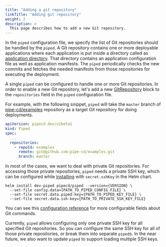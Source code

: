 ```yaml
---
title: "Adding a git repository"
linkTitle: "Adding git repository"
weight: 2
description: >
  This page describes how to add a new Git repository.
---
```


In the `piped` configuration file, we specify the list of Git repositories should be handled by the `piped`.
A Git repository contains one or more deployable applications where each application is put inside a directory called as [application directory](/docs/concepts/#application-configuration-directory).
That directory contains an application configuration file as well as application manifests.
The `piped` periodically checks the new commits and fetches the needed manifests from those repositories for executing the deployment.

A single `piped` can be configured to handle one or more Git repositories.
In order to enable a new Git repository, let's add a new [GitRepository](/docs/user-guide/managing-piped/configuration-reference/#gitrepository) block to the `repositories` field in the `piped` configuration file.

For example, with the following snippet, `piped` will take the `master` branch of [pipe-cd/examples](https://github.com/pipe-cd/examples) repository as a target Git repository for doing deployments.

``` yaml
apiVersion: pipecd.dev/v1beta1
kind: Piped
spec:
  ...
  repositories:
    - repoId: examples
      remote: git@github.com:pipe-cd/examples.git
      branch: master
```

In most of the cases, we want to deal with private Git repositories. For accessing those private repositories, `piped` needs a private SSH key, which can be configured while [installing](/docs/user-guide/installation/install-piped/installing-on-kubernetes/) with `secret.sshKey` in the Helm chart.

``` console
helm install dev-piped pipecd/piped --version={VERSION} \
  --set-file config.data={PATH_TO_PIPED_CONFIG_FILE} \
  --set-file secret.data.piped-key={PATH_TO_PIPED_KEY_FILE} \
  --set-file secret.data.ssh-key={PATH_TO_PRIVATE_SSH_KEY_FILE}
```

You can see this [configuration reference](/docs/user-guide/managing-piped/configuration-reference/#git) for more configurable fields about Git commands.

Currently, `piped` allows configuring only one private SSH key for all specified Git repositories. So you can configure the same SSH key for all of those private repositories, or break them into separate `piped`s. In the near future, we also want to update `piped` to support loading multiple SSH keys.
